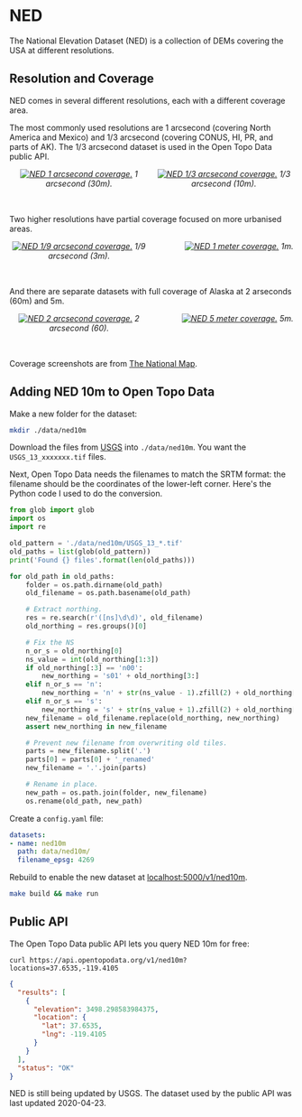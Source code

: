 # NED

The National Elevation Dataset (NED) is a collection of DEMs covering the USA at different resolutions. 


## Resolution and Coverage

NED comes in several different resolutions, each with a different coverage area.

The most commonly used resolutions are 1 arcsecond (covering North America and Mexico) and 1/3 arcsecond (covering CONUS, HI, PR, and parts of AK). The 1/3 arcsecond dataset is used in the Open Topo Data public API.

<div style="display:flex; justify-content: space-between; font-style: italic; text-align: center; flex-wrap: wrap">
  <div style="max-width: 49%; padding-bottom: 2rem">
    <a href="/docs/img/ned-1-sec.png"><img src="/docs/img/ned-1-sec.png" alt="NED 1 arcsecond coverage."></a>
    <span>1 arcsecond (30m).</span>
  </div>
  <div style="max-width: 49%; padding-bottom: 2rem">
    <a href="/docs/img/ned-13-sec.png"><img src="/docs/img/ned-13-sec.png" alt="NED 1/3 arcsecond coverage."></a>
    <span>1/3 arcsecond (10m).</span>
  </div>
</div>


Two higher resolutions have partial coverage focused on more urbanised areas.


<div style="display:flex; justify-content: space-between; font-style: italic; text-align: center; flex-wrap: wrap">
  <div style="max-width: 49%; padding-bottom: 2rem">
    <a href="/docs/img/ned-19-sec.png"><img src="/docs/img/ned-19-sec.png" alt="NED 1/9 arcsecond coverage."></a>
    <span>1/9 arcsecond (3m).</span>
  </div>
  <div style="max-width: 49%; padding-bottom: 2rem">
    <a href="/docs/img/ned-1-m.png"><img src="/docs/img/ned-1-m.png" alt="NED 1 meter coverage."></a>
    <span>1m.</span>
  </div>
</div>

And there are separate datasets with full coverage of Alaska at 2 arseconds (60m) and 5m.


<div style="display:flex; justify-content: space-between; font-style: italic; text-align: center; flex-wrap: wrap">
  <div style="max-width: 49%; padding-bottom: 2rem">
    <a href="/docs/img/ned-2-sec-alaska.png"><img src="/docs/img/ned-2-sec-alaska.png" alt="NED 2 arcsecond coverage."></a>
    <span>2 arcsecond (60).</span>
  </div>
  <div style="max-width: 49%; padding-bottom: 2rem">
    <a href="/docs/img/ned-5-m-alaska.png"><img src="/docs/img/ned-5-m-alaska.png" alt="NED 5 meter coverage."></a>
    <span>5m.</span>
  </div>
</div>

Coverage screenshots are from [The National Map](https://viewer.nationalmap.gov/basic/).


## Adding NED 10m to Open Topo Data

Make a new folder for the dataset:

```bash
mkdir ./data/ned10m
```

Download the files from [USGS](https://prd-tnm.s3.amazonaws.com/index.html?prefix=StagedProducts/Elevation/13/TIFF/) into `./data/ned10m`. You want the `USGS_13_xxxxxxx.tif` files.

Next, Open Topo Data needs the filenames to match the SRTM format: the filename should be the coordinates of the lower-left corner. Here's the Python code I used to do the conversion.

```python
from glob import glob
import os
import re

old_pattern = './data/ned10m/USGS_13_*.tif'
old_paths = list(glob(old_pattern))
print('Found {} files'.format(len(old_paths)))

for old_path in old_paths:
    folder = os.path.dirname(old_path)
    old_filename = os.path.basename(old_path)

    # Extract northing.
    res = re.search(r'([ns]\d\d)', old_filename)
    old_northing = res.groups()[0]

    # Fix the NS 
    n_or_s = old_northing[0]
    ns_value = int(old_northing[1:3])
    if old_northing[:3] == 'n00':
        new_northing = 's01' + old_northing[3:]
    elif n_or_s == 'n':
        new_northing = 'n' + str(ns_value - 1).zfill(2) + old_northing[3:]
    elif n_or_s == 's':
        new_northing = 's' + str(ns_value + 1).zfill(2) + old_northing[3:]
    new_filename = old_filename.replace(old_northing, new_northing)
    assert new_northing in new_filename

    # Prevent new filename from overwriting old tiles.
    parts = new_filename.split('.')
    parts[0] = parts[0] + '_renamed'
    new_filename = '.'.join(parts)

    # Rename in place.
    new_path = os.path.join(folder, new_filename)
    os.rename(old_path, new_path)
```

Create a `config.yaml` file:

```yaml
datasets:
- name: ned10m
  path: data/ned10m/
  filename_epsg: 4269
```

Rebuild to enable the new dataset at [localhost:5000/v1/ned10m](http://localhost:5000/v1/ned10m?locations=37.653512,-119.410503).

```bash
make build && make run
```



## Public API

The Open Topo Data public API lets you query NED 10m for free:

```
curl https://api.opentopodata.org/v1/ned10m?locations=37.6535,-119.4105
```

```json
{
  "results": [
    {
      "elevation": 3498.298583984375, 
      "location": {
        "lat": 37.6535, 
        "lng": -119.4105
      }
    }
  ], 
  "status": "OK"
}
```

NED is still being updated by USGS. The dataset used by the public API was last updated 2020-04-23.

